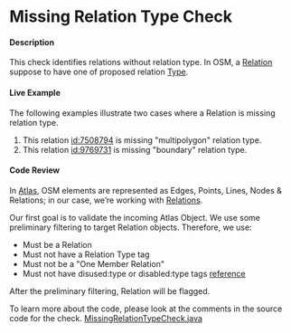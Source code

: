 # Missing Relation Type Check

#### Description
This check identifies relations without relation type. In OSM, a [Relation](https://wiki.openstreetmap.org/wiki/Elements#Relation)
suppose to have one of proposed relation [Type](https://wiki.openstreetmap.org/wiki/Types_of_relation). 

#### Live Example
The following examples illustrate two cases where a Relation is missing relation type.
1) This relation [id:7508794](https://www.openstreetmap.org/relation/7508794) is missing "multipolygon" relation type.
2) This relation [id:9769731](https://www.openstreetmap.org/relation/9769731) is missing "boundary" relation type.

#### Code Review
In [Atlas](https://github.com/osmlab/atlas), OSM elements are represented as Edges, Points, Lines, 
Nodes & Relations; in our case, we’re working with [Relations](https://github.com/osmlab/atlas/blob/dev/src/main/java/org/openstreetmap/atlas/geography/atlas/items/Relation.java).

Our first goal is to validate the incoming Atlas Object. We use some preliminary filtering to target
Relation objects. Therefore, we use:
* Must be a Relation
* Must not have a Relation Type tag
* Must not be a "One Member Relation"
* Must not have disused:type or disabled:type tags [reference](https://wiki.openstreetmap.org/wiki/Key:disused:)

After the preliminary filtering, Relation will be flagged.

To learn more about the code, please look at the comments in the source code for the check.
[MissingRelationTypeCheck.java](../../src/main/java/org/openstreetmap/atlas/checks/validation/relations/MissingRelationTypeCheck.java)